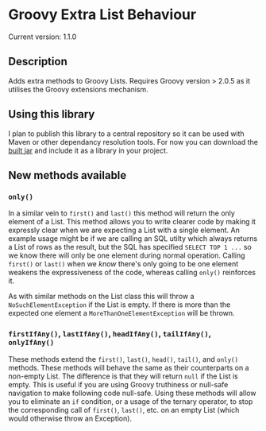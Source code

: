 # Groovy Extra List Behaviour
Current version: 1.1.0

## Description
Adds extra methods to Groovy Lists. Requires Groovy version > 2.0.5 as it utilises the Groovy extensions mechanism.

## Using this library
I plan to publish this library to a central repository so it can be used with Maven or other dependancy resolution tools. For now you can download the [built jar](https://github.com/dnahodil/groovy-extra-list-behaviour/blob/master/build/libs/groovy-extra-list-behaviour-1.1.0.jar) and include it as a library in your project.

## New methods available
### `only()`
In a similar vein to `first()` and `last()` this method will return the only element of a List. This method allows you to write clearer code by making it expressly clear when we are expecting a List with a single element. An example usage might be if we are calling an SQL utilty which always returns a List of rows as the result, but the SQL has specified `SELECT TOP 1 ...` so we know there will only be one element during normal operation. Calling `first()` or `last()` when we *know* there's only going to be one element weakens the expressiveness of the code, whereas calling `only()` reinforces it.

As with similar methods on the List class this will throw a `NoSuchElementException` if the List is empty. If there is more than the expected one element a `MoreThanOneElementException` will be thrown.

### `firstIfAny()`, `lastIfAny()`, `headIfAny()`, `tailIfAny()`, `onlyIfAny()`
These methods extend the `first()`, `last()`, `head()`, `tail()`, and `only()` methods. These methods will behave the same as their counterparts on a non-empty List. The difference is that they will return `null` if the List is empty. This is useful if you are using Groovy truthiness or null-safe navigation to make following code null-safe. Using these methods will allow you to eliminate an `if` condition, or a usage of the ternary operator, to stop the corresponding call of `first()`, `last()`, etc. on an empty List (which would otherwise throw an Exception). 
